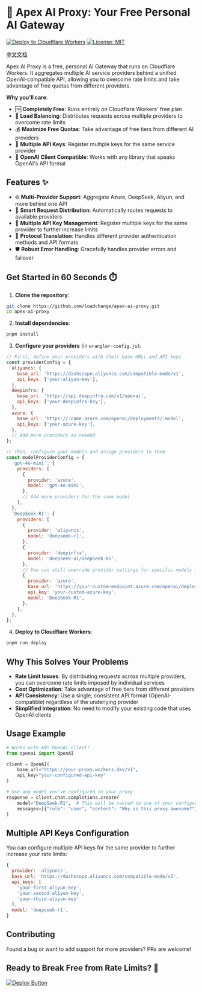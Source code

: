 # 🚀 Apex AI Proxy: Your Free Personal AI Gateway

[![Deploy to Cloudflare Workers](https://img.shields.io/badge/Deploy%20to-CF%20Workers-%23F38020?style=for-the-badge&logo=cloudflare)](https://dash.cloudflare.com/?to=/:account/workers-and-pages)
[![License: MIT](https://img.shields.io/badge/License-MIT-yellow.svg?style=for-the-badge)](https://opensource.org/licenses/MIT)

[中文文档](README.zh-CN.md)

Apex AI Proxy is a free, personal AI Gateway that runs on Cloudflare Workers. It aggregates multiple AI service providers behind a unified OpenAI-compatible API, allowing you to overcome rate limits and take advantage of free quotas from different providers.

**Why you'll care**:
- 🆓 **Completely Free**: Runs entirely on Cloudflare Workers' free plan
- 🔄 **Load Balancing**: Distributes requests across multiple providers to overcome rate limits
- 💰 **Maximize Free Quotas**: Take advantage of free tiers from different AI providers
- 🔑 **Multiple API Keys**: Register multiple keys for the same service provider
- 🤖 **OpenAI Client Compatible**: Works with any library that speaks OpenAI's API format

## Features ✨

- 🌐 **Multi-Provider Support**: Aggregate Azure, DeepSeek, Aliyun, and more behind one API
- 🔀 **Smart Request Distribution**: Automatically routes requests to available providers
- 🔑 **Multiple API Key Management**: Register multiple keys for the same provider to further increase limits
- 🔄 **Protocol Translation**: Handles different provider authentication methods and API formats
- 🛡️ **Robust Error Handling**: Gracefully handles provider errors and failover

## Get Started in 60 Seconds ⏱️

1. **Clone the repository**:
```bash
git clone https://github.com/loadchange/apex-ai-proxy.git
cd apex-ai-proxy
```

2. **Install dependencies**:
```bash
pnpm install
```

3. **Configure your providers** (in `wrangler-config.js`):
```javascript
// First, define your providers with their base URLs and API keys
const providerConfig = {
  aliyuncs: {
    base_url: 'https://dashscope.aliyuncs.com/compatible-mode/v1',
    api_keys: ['your-aliyun-key'],
  },
  deepinfra: {
    base_url: 'https://api.deepinfra.com/v1/openai',
    api_keys: ['your-deepinfra-key'],
  },
  azure: {
    base_url: 'https://:name.azure.com/openai/deployments/:model',
    api_keys: ['your-azure-key'],
  },
  // Add more providers as needed
};

// Then, configure your models and assign providers to them
const modelProviderConfig = {
  'gpt-4o-mini': {
    providers: [
      {
        provider: 'azure',
        model: 'gpt-4o-mini',
      },
      // Add more providers for the same model
    ],
  },
  'DeepSeek-R1': {
    providers: [
      {
        provider: 'aliyuncs',
        model: 'deepseek-r1',
      },
      {
        provider: 'deepinfra',
        model: 'deepseek-ai/DeepSeek-R1',
      },
      // You can still override provider settings for specific models if needed
      {
        provider: 'azure',
        base_url: 'https://your-custom-endpoint.azure.com/openai/deployments/DeepSeek-R1',
        api_key: 'your-custom-azure-key',
        model: 'DeepSeek-R1',
      },
    ],
  },
};
```

4. **Deploy to Cloudflare Workers**:
```bash
pnpm run deploy
```

## Why This Solves Your Problems

- **Rate Limit Issues**: By distributing requests across multiple providers, you can overcome rate limits imposed by individual services
- **Cost Optimization**: Take advantage of free tiers from different providers
- **API Consistency**: Use a single, consistent API format (OpenAI-compatible) regardless of the underlying provider
- **Simplified Integration**: No need to modify your existing code that uses OpenAI clients

## Usage Example

```python
# Works with ANY OpenAI client!
from openai import OpenAI

client = OpenAI(
    base_url="https://your-proxy.workers.dev/v1",
    api_key="your-configured-api-key"
)

# Use any model you've configured in your proxy
response = client.chat.completions.create(
    model="DeepSeek-R1",  # This will be routed to one of your configured providers
    messages=[{"role": "user", "content": "Why is this proxy awesome?"}]
)
```

## Multiple API Keys Configuration

You can configure multiple API keys for the same provider to further increase your rate limits:

```javascript
{
  provider: 'aliyuncs',
  base_url: 'https://dashscope.aliyuncs.com/compatible-mode/v1',
  api_keys: [
    'your-first-aliyun-key',
    'your-second-aliyun-key',
    'your-third-aliyun-key'
  ],
  model: 'deepseek-r1',
}
```

## Contributing

Found a bug or want to add support for more providers? PRs are welcome!

## Ready to Break Free from Rate Limits? 🚀

[![Deploy Button](https://img.shields.io/badge/Deploy%20Now-%E2%86%92-%23FF6A00?style=for-the-badge&logo=cloudflare)](https://dash.cloudflare.com/?to=/:account/workers-and-pages)
